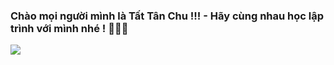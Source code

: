 ### Chào mọi người mình là Tất Tân Chu !!! - Hãy cùng nhau học lập trình với mình nhé ! 👋👋👋

<img
  align="center"
  src="https://github-readme-stats.vercel.app/api/?username=TatTanChu&theme=dracula"
/>
<!--
**TatTanChu/TatTanChu** is a ✨ _special_ ✨ repository because its `README.md` (this file) appears on your GitHub profile.

Here are some ideas to get you started:

- 🔭 I’m currently working on ...
- 🌱 I’m currently learning ...
- 👯 I’m looking to collaborate on ...
- 🤔 I’m looking for help with ...
- 💬 Ask me about ...
- 📫 How to reach me: ...
- 😄 Pronouns: ...
- ⚡ Fun fact: ...
-->
